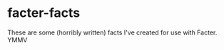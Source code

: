 facter-facts
============

These are some (horribly written) facts I've created for use with Facter.  YMMV